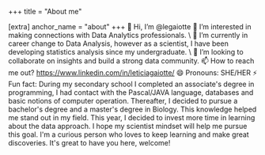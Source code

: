 +++
title = "About me"

[extra]
anchor_name = "about"
+++
👋 Hi, I’m @legaiotte
👀 I’m interested in making connections with Data Analytics professionals.
\\ 
🌱 I’m currently in career change to Data Analysis, however as a scientist, I have been developing statistics analysis since my undergraduate.
\\
💞️ I’m looking to collaborate on insights and build a strong data community.
📫 How to reach me out? https://www.linkedin.com/in/leticiagaiotte/
😄 Pronouns: SHE/HER
⚡ Fun fact: During my secondary school I completed an associate's degree in programming, I had contact with the Pascal/JAVA language, databases and basic notions of computer operation. Thereafter, I decided to pursue a bachelor's degree and a master's degree in Biology. This knowledge helped me stand out in my field. This year, I decided to invest more time in learning about the data approach. I hope my scientist mindset will help me pursue this goal. I'm a curious person who loves to keep learning and make great discoveries. It's great to have you here, welcome!

